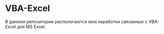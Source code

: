 # VBA-Excel 

В данном репозитории распологаются мои наработки связанные с VBA-Excel для MS Excel.

